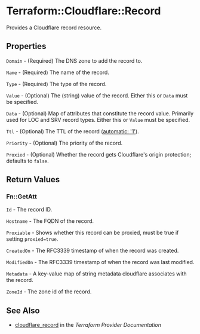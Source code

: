 # Terraform::Cloudflare::Record

Provides a Cloudflare record resource.

## Properties

`Domain` - (Required) The DNS zone to add the record to.

`Name` - (Required) The name of the record.

`Type` - (Required) The type of the record.

`Value` - (Optional) The (string) value of the record. Either this or `Data` must be specified.

`Data` - (Optional) Map of attributes that constitute the record value. Primarily used for LOC and SRV record types. Either this or `Value` must be specified.

`Ttl` - (Optional) The TTL of the record ([automatic: '1'](https://api.cloudflare.com/#dns-records-for-a-zone-create-dns-record)).

`Priority` - (Optional) The priority of the record.

`Proxied` - (Optional) Whether the record gets Cloudflare's origin protection; defaults to `false`.


## Return Values

### Fn::GetAtt

`Id` - The record ID.

`Hostname` - The FQDN of the record.

`Proxiable` - Shows whether this record can be proxied, must be true if setting `proxied=true`.

`CreatedOn` - The RFC3339 timestamp of when the record was created.

`ModifiedOn` - The RFC3339 timestamp of when the record was last modified.

`Metadata` - A key-value map of string metadata cloudflare associates with the record.

`ZoneId` - The zone id of the record.

## See Also

* [cloudflare_record](https://www.terraform.io/docs/providers/cloudflare/r/record.html) in the _Terraform Provider Documentation_
